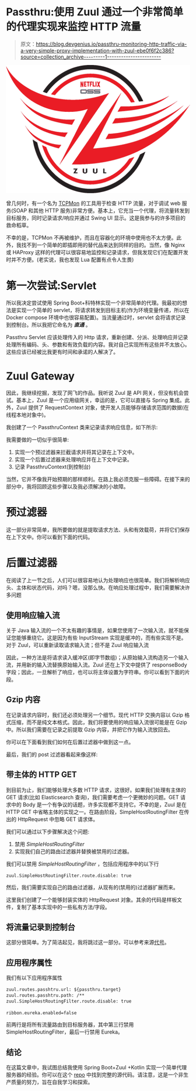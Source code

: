 # Passthru:使用 Zuul 通过一个非常简单的代理实现来监控 HTTP 流量

> 原文：<https://blog.devgenius.io/passthru-monitoring-http-traffic-via-a-very-simple-proxy-implementation-with-zuul-ebe0f6f2c386?source=collection_archive---------1----------------------->

![](img/47235b09f2df088638fd4c4d97097f62.png)

曾几何时，有一个名为 [TCPMon](https://ws.apache.org/tcpmon/) 的工具用于检查 HTTP 流量，对于调试 web 服务(SOAP 和其他 HTTP 服务)非常方便。基本上，它充当一个代理，将流量转发到目标服务，同时记录请求/响应并通过 Swing UI 显示。这是我参与的许多项目的救命稻草。

不幸的是，TCPMon 不再被维护，而且在容器化的环境中使用也不太方便。此外，我找不到一个简单的即插即用的替代品来达到同样的目的。当然，像 Nginx 或 HAProxy 这样的代理可以很容易地监控和记录请求，但我发现它们在配置开发时并不方便。(老实说，我也发现 Lua 配置有点令人生畏)

# 第一次尝试:Servlet

所以我决定尝试使用 Spring Boot+科特林实现一个非常简单的代理。我最初的想法是实现一个简单的 servlet，将请求转发到目标主机(作为环境变量传递，所以在 Docker compose 环境中也很容易配置)。当流量通过时，servlet 会将请求记录到控制台。所以我把它命名为 ***直通*** 。

Passthru Servlet 应该处理传入的 Http 请求，重新创建、分派、处理响应并记录处理所有编码、头、参数和有效负载的内容。我对自己实现所有这些并不太放心。这些应该已经被比我更有时间和承诺的人解决了。

# Zuul Gateway

因此，我继续挖掘，发现了网飞的作品。我听说 Zuul 是 API 网关，但没有机会尝试。基本上，Zuul 是一个应用级网关，幸运的是，它可以直接与 Spring 集成。此外，Zuul 提供了 RequestContext 对象，使开发人员能够存储请求范围的数据(在线程本地对象中)。

我创建了一个 PassthruContext 类来记录请求响应信息，如下所示:

我需要做的一切似乎很简单:

1.  实现一个预过滤器来拦截请求并将其记录在上下文中。
2.  实现一个后置过滤器来处理响应并在上下文中记录。
3.  记录 PassthruContext(到控制台)

当然，它并不像我开始预期的那样顺利。在路上我必须克服一些障碍。在接下来的部分中，我将回顾这些步骤以及我必须解决的小故障。

# 预过滤器

这一部分非常简单，我所要做的就是提取请求方法、头和有效载荷，并将它们保存在上下文中。你可以看到下面的代码。

# 后置过滤器

在阅读了上一节之后，人们可以很容易地认为处理响应也很简单。我们将解析响应头、主体和状态代码，对吗？嗯，没那么快。在响应处理过程中，我们需要解决许多问题

## 使用响应输入流

关于 Java 输入流的一个不太有趣的事情是，如果您使用了一次输入流，就不能保证您能够重绕它。这是因为有些 InputStream 实现是缓冲的，而有些实现不是。对于 Zuul，可以重新读取请求输入流；但不是 Zuul 响应输入流

因此，一种方法是将请求读入缓冲区(即字节数组)；从原始输入流构造另一个输入流，并用新的输入流替换原始输入流。Zuul 还在上下文中提供了 responseBody 字段；因此，一旦解析了响应，也可以将主体设置为字符串。你可以看到下面的片段。

## Gzip 内容

在记录请求内容时，我们还必须处理另一个细节。现代 HTTP 交换内容以 Gzip 格式压缩，而不是纯文本格式。因此，我们将要使用的响应输入流很可能是在 Gzip 中。所以我们需要在记录之前提取 Gzip 内容，并把它作为输入流放回去。

你可以在下面看到我们如何在后置过滤器中做到这一点。

最后，我们的 post 过滤器看起来像这样:

## 带主体的 HTTP GET

到目前为止，我们能够处理大多数 HTTP 请求，这很好。如果我们处理有主体的 GET 请求(比如 Elasticsearch 查询)，我们需要考虑一个更微妙的问题。GET 请求中的 Body 是一个有争议的话题，许多实现都不支持它。不幸的是，Zuul 是在 HTTP GET 中省略主体的实现之一。在路由阶段，SimpleHostRoutingFilter 在传出的 HttpRequest 中忽略 GET 请求体。

我们可以通过以下步骤解决这个问题:

1.  禁用 *SimpleHostRoutingFilter*
2.  实现我们自己的路由过滤器并替换被禁用的过滤器。

我们可以禁用 *SimpleHostRoutingFilter* ，包括应用程序中的以下行

```
zuul.SimpleHostRoutingFilter.route.disable: true
```

然后，我们需要实现自己的路由过滤器，从现有的(禁用的)过滤器扩展而来。

这里我们创建了一个能够封装实体的 HttpRequest 对象。其余的代码是样板文件，复制了基本实现中的一些私有方法/字段。

## 将流量记录到控制台

这部分很简单。为了简洁起见，我将跳过这一部分。可以参考来源[代号](https://github.com/itasyurt/passthru)。

## 应用程序属性

我们有以下应用程序属性

```
zuul.routes.passhtru.url: ${passthru.target}
zuul.routes.passhtru.path: /**
zuul.SimpleHostRoutingFilter.route.disable: true

ribbon.eureka.enabled=false
```

前两行是将所有流量路由到目标服务器，其中第三行禁用 SimpleHostRoutingFilter，最后一行禁用 Eureka。

## 结论

在这篇文章中，我试图总结我使用 Spring Boot+Zuul +Kotlin 实现一个简单代理服务器的经验。你可以在这个 [repo](https://github.com/itasyurt/passthru) 中找到完整的源代码。请注意，这是一个非生产质量的努力，旨在自我学习和探索。